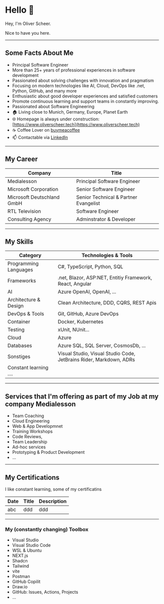 # Hello 👋

Hey, I'm Oliver Scheer.

Nice to have you here.

---

## Some Facts About Me

- Principal Software Engineer
- More than 25+ years of professional experiences in software development
- Passionated about solving challenges with innovation and pragmatism
- Focusing on modern technologies like AI, Cloud, DevOps like .net, Python, GitHub, and many more
- Enthusiastic about good developer experiences and satisfied customers
- Promote continuous learning and support teams in constantly improving.
- Passionated about Software Engineering
- 🏠 Living close to Munich, Germany, Europe, Planet Earth
- 🌐 Homepage is always under construction: [https://www.oliverscheer.tech](https://www.oliverscheer.tech)
- ☕ Coffee Lover on [buymeacoffee](https://www.buymeacoffee.com/oliverscheer)
- 📫 Contactable via [LinkedIn](https://www.linkedin.com/in/scheeroliver/)

---

## My Career

| Company                    | Title                                 |
| -------------------------- | ------------------------------------- |
| Medialesson                | Principal Software Engineer           |
| Microsoft Corporation      | Senior Software Engineer              |
| Microsoft Deutschland GmbH | Senior Technical & Partner Evangelist |
| RTL Television             | Software Engineer                     |
| Consulting Agency          | Adminstrator & Developer              |

---

## My Skills

| **Category**           | **Technologies & Tools**                                           |
| ---------------------- | ------------------------------------------------------------------ |
| Programming Languages  | C#, TypeScript, Python, SQL                                        |
| Frameworks             | .net, Blazor, ASP:NET, Entitiy Framework, React, Angular           |
| AI                     | Azure OpenAI, OpenAI, ...                                          |
| Architecture & Design  | Clean Architecture, DDD, CQRS, REST Apis                           |
| DevOps & Tools         | Git, GitHub, Azure DevOps                                          |
| Container              | Docker, Kubernetes                                                 |
| Testing                | xUnit, NUnit...                                                    |
| Cloud                  | Azure                                                              |
| Databases              | Azure SQL, SQL Server, CosmosDb, ...                               |
| Sonstiges              | Visual Studio, Visual Studio Code, JetBrains Rider, Markdown, ADRs |
| Constant learning .... |                                                                    |

---

## Services that I'm offering as part of my Job at my company Medialesson

- Team Coaching
- Cloud Engineering
- Web & App Developmnet
- Training Workshops
- Code Reviews,
- Team Leadership
- Ad-hoc services
- Prototyping & Product Development
- ...

---

## My Certifications

I like constant learning, some of my certificatins

| Date | Title | Description |
| ---- | ----- | ----------- |
| abc  | ddd   | ddd         |

---

### My (constantly changing) Toolbox

- Visual Studio
- Visual Studio Code
- WSL & Ubuntu
- NEXT.js
- Shadcn
- Tailwind
- vite
- Postman
- GitHub Copilit
- Draw.io
- GitHub: Issues, Actions, Projects
- ...
